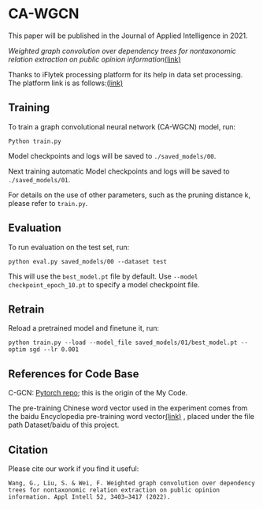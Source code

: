 # CA-WGCN

This paper will be published in the Journal of Applied Intelligence in 2021.

*Weighted graph convolution over dependency trees for nontaxonomic relation extraction on public opinion information*[(link)](https://doi.org/10.1007/s10489-021-02596-9) 

Thanks to iFlytek processing platform for its help in data set processing. The platform link is as follows:[(link)](https://www.xfyun.cn/) 

## Training 

To train a graph convolutional neural network (CA-WGCN) model, run:

```
Python train.py
```
Model checkpoints and logs will be saved to `./saved_models/00`.

Next training  automatic
Model checkpoints and logs will be saved to `./saved_models/01`.

For details on the use of other parameters, such as the pruning distance k, please refer to `train.py`.

 ## Evaluation

To run evaluation on the test set, run:

```
python eval.py saved_models/00 --dataset test
```
This will use the `best_model.pt` file by default. Use `--model checkpoint_epoch_10.pt` to specify a model checkpoint file.

## Retrain

Reload a pretrained model and finetune it, run:

```
python train.py --load --model_file saved_models/01/best_model.pt --optim sgd --lr 0.001
```

## References for Code Base

C-GCN: [Pytorch repo](https://github.com/qipeng/gcn-over-pruned-trees); this is the origin of the My Code.

The pre-training Chinese word vector used in the experiment comes from the baidu Encyclopedia pre-training word vector[(link)](https://github.com/Embedding/Chinese-Word-Vectors)  , placed under the file path Dataset/baidu of this project.


## Citation

Please cite our work if you find it useful:
```
Wang, G., Liu, S. & Wei, F. Weighted graph convolution over dependency trees for nontaxonomic relation extraction on public opinion information. Appl Intell 52, 3403–3417 (2022).
```

